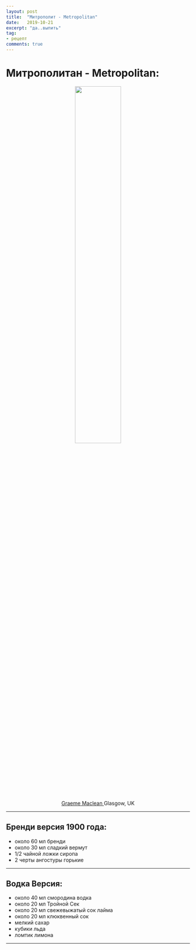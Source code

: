 ```yaml
---
layout: post
title:  "Mитрополит - Metropolitan"
date:   2019-10-21
excerpt: "да..выпить"
tag:
- рецепт
comments: true
---
```


# Mитрополитан - Metropolitan:

<center><img style="width:50%;height:auto" src="{{ site.url }}/assets/img/cocktails/manhattan.jpg"></center>

<center><a href="https://www.flickr.com/people/32426344@N00"> Graeme Maclean </a> Glasgow, UK</center>


---

## Бренди версия 1900 года:
- около 60 мл бренди
- около 30 мл сладкий вермут
- 1/2 чайной ложки сиропа
- 2 черты ангостуры горькие

---

## Водка Версия:
- около 40 мл смородина водка
- около 20 мл Тройной Сек
- около 20 мл свежевыжатый сок лайма
- около 20 мл клюквенный сок
- мелкий сахар
- кубики льда
- ломтик лимона

---